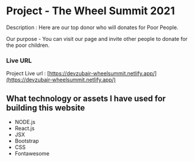 # Project - The Wheel Summit 2021

Description : Here are our top donor who will donates for Poor People.

Our purpose - You can visit our page and invite other people to donate for the poor children. 

### Live URL

Project Live url : [https://devzubair-wheelsummit.netlify.app/](https://devzubair-wheelsummit.netlify.app/)

## What technology or assets I have used for building this website

- NODE.js
- React.js
- JSX
- Bootstrap
- CSS
- Fontawesome